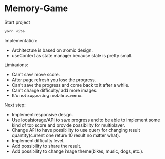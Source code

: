 # Memory-Game

Start project

```bash
yarn vite
```
Implementation:
- Architecture is based on atomic design.
- useContext as state manager because state is pretty small.

Limitations:
- Can't save move score.
- After page refresh you lose the progress.
- Can't save the progress and come back to it after a while.
- Can't change difficulty/ add more images.
- It's not supporting mobile screens.

Next step:
- Implement responsive design.
- Use localstorage/API to save progress and to be able to implement some kind of top score and provide possibility for multiplayer.
- Change API to have possibility to use query for changing result quantity(current one return 10 result no matter what).
- Implement difficulty level.
- Add possibility to share the result.
- Add possibility to change image theme(bikes, music, dogs, etc.).
